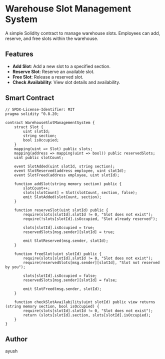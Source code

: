 # Warehouse Slot Management System

A simple Solidity contract to manage warehouse slots. Employees can add, reserve, and free slots within the warehouse.

## Features

- **Add Slot**: Add a new slot to a specified section.
- **Reserve Slot**: Reserve an available slot.
- **Free Slot**: Release a reserved slot.
- **Check Availability**: View slot details and availability.

## Smart Contract

```solidity
// SPDX-License-Identifier: MIT
pragma solidity ^0.8.20;

contract WarehouseSlotManagementSystem {
    struct Slot {
        uint slotId;
        string section;
        bool isOccupied;
    }
    mapping(uint => Slot) public slots;
    mapping(address => mapping(uint => bool)) public reservedSlots;
    uint public slotCount;

    event SlotAdded(uint slotId, string section);
    event SlotReserved(address employee, uint slotId);
    event SlotFreed(address employee, uint slotId);

    function addSlot(string memory section) public {
        slotCount++;
        slots[slotCount] = Slot(slotCount, section, false);
        emit SlotAdded(slotCount, section);
    }

    function reserveSlot(uint slotId) public {
        require(slots[slotId].slotId != 0, "Slot does not exist");
        require(!slots[slotId].isOccupied, "Slot already reserved");

        slots[slotId].isOccupied = true;
        reservedSlots[msg.sender][slotId] = true;

        emit SlotReserved(msg.sender, slotId);
    }

    function freeSlot(uint slotId) public {
        require(slots[slotId].slotId != 0, "Slot does not exist");
        require(reservedSlots[msg.sender][slotId], "Slot not reserved by you");

        slots[slotId].isOccupied = false;
        reservedSlots[msg.sender][slotId] = false;

        emit SlotFreed(msg.sender, slotId);
    }

    function checkSlotAvailability(uint slotId) public view returns (string memory section, bool isOccupied) {
        require(slots[slotId].slotId != 0, "Slot does not exist");
        return (slots[slotId].section, slots[slotId].isOccupied);
    }
}
```


## Author
ayush
